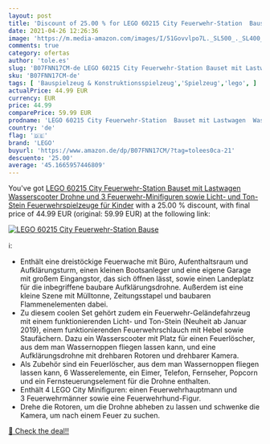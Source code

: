 ```yaml
---
layout: post
title: 'Discount of 25.00 % for LEGO 60215 City Feuerwehr-Station  Bause'
date: 2021-04-26 12:26:36
image: 'https://m.media-amazon.com/images/I/51Govvlpo7L._SL500_._SL400_.jpg'
comments: true
category: ofertas
author: 'tole.es'
slug: 'B07FNN17CM-de LEGO 60215 City Feuerwehr-Station Bauset mit Lastwagen...'
sku: 'B07FNN17CM-de'
tags: [ 'Bauspielzeug & Konstruktionsspielzeug','Spielzeug','lego', ]
actualPrice: 44.99 EUR
currency: EUR
price: 44.99
comparePrice: 59.99 EUR
prodname: 'LEGO 60215 City Feuerwehr-Station  Bauset mit Lastwagen  Wasserscooter  Drohne und 3 Feuerwehr-Minifiguren sowie Licht- und Ton-Stein  Feuerwehrspielzeuge für Kinder'
country: 'de'
flag: '🇩🇪'
brand: 'LEGO'
buyurl: 'https://www.amazon.de/dp/B07FNN17CM/?tag=tolees0ca-21'
descuento: '25.00'
average: '45.1665957446809'
---
```


You've got [LEGO 60215 City Feuerwehr-Station  Bauset mit Lastwagen  Wasserscooter  Drohne und 3 Feuerwehr-Minifiguren sowie Licht- und Ton-Stein  Feuerwehrspielzeuge für Kinder](https://www.amazon.de/dp/B07FNN17CM/?tag=tolees0ca-21) with a  25.00 % discount, with final price of 44.99 EUR (original: 59.99 EUR) at the following link:

[![LEGO 60215 City Feuerwehr-Station  Bause](https://m.media-amazon.com/images/I/51Govvlpo7L._SL500_._SL400_.jpg)](https://www.amazon.de/dp/B07FNN17CM/?tag=tolees0ca-21)

ℹ️:

- Enthält eine dreistöckige Feuerwache mit Büro, Aufenthaltsraum und Aufklärungsturm, einen kleinen Bootsanleger und eine eigene Garage mit großem Eingangstor, das sich öffnen lässt, sowie einen Landeplatz für die inbegriffene baubare Aufklärungsdrohne. Außerdem ist eine kleine Szene mit Mülltonne, Zeitungsstapel und baubaren Flammenelementen dabei.
- Zu diesem coolen Set gehört zudem ein Feuerwehr-Geländefahrzeug mit einem funktionierenden Licht- und Ton-Stein (Neuheit ab Januar 2019), einem funktionierenden Feuerwehrschlauch mit Hebel sowie Staufächern. Dazu ein Wasserscooter mit Platz für einen Feuerlöscher, aus dem man Wassernoppen fliegen lassen kann, und eine Aufklärungsdrohne mit drehbaren Rotoren und drehbarer Kamera.
- Als Zubehör sind ein Feuerlöscher, aus dem man Wassernoppen fliegen lassen kann, 6 Wasserelemente, ein Eimer, Telefon, Fernseher, Popcorn und ein Fernsteuerungselement für die Drohne enthalten.
- Enthält 4 LEGO City Minifiguren: einen Feuerwehrhauptmann und 3 Feuerwehrmänner sowie eine Feuerwehrhund-Figur.
- Drehe die Rotoren, um die Drohne abheben zu lassen und schwenke die Kamera, um nach einem Feuer zu suchen.

[🛒 Check the deal!!](https://www.amazon.de/dp/B07FNN17CM/?tag=tolees0ca-21)
